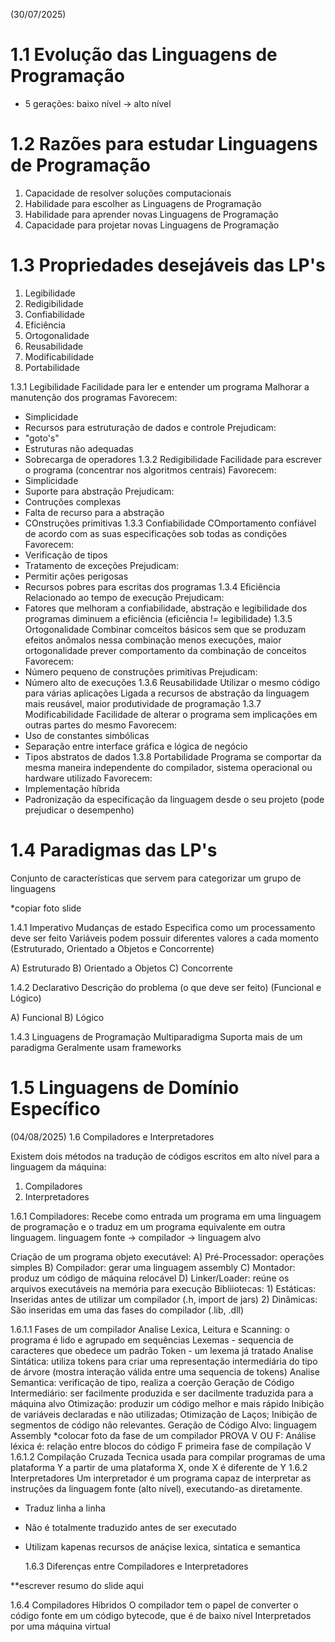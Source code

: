 (30/07/2025)

# 1.1 Evolução das Linguagens de Programação

- 5 gerações: baixo nível -> alto nível

# 1.2 Razões para estudar Linguagens de Programação

  1. Capacidade de resolver soluções computacionais
  2. Habilidade para escolher as Linguagens de Programação
  3. Habilidade para aprender novas Linguagens de Programação
  4. Capacidade para projetar novas Linguagens de Programação

# 1.3 Propriedades desejáveis das LP's

  1. Legibilidade
  2. Redigibilidade
  3. Confiabilidade
  4. Eficiência
  5. Ortogonalidade
  6. Reusabilidade
  7. Modificabilidade
  8. Portabilidade

  1.3.1 Legibilidade
Facilidade para ler e entender um programa
Malhorar a manutenção dos programas
  Favorecem:
  - Simplicidade
  - Recursos para estruturação de dados e controle
  Prejudicam:
  - "goto's"
  - Estruturas não adequadas
  - Sobrecarga de operadores
  1.3.2 Redigibilidade
Facilidade para escrever o programa (concentrar nos algoritmos centrais)
  Favorecem:
  - Simplicidade
  - Suporte para abstração
  Prejudicam:
  - Contruções complexas
  - Falta de recurso para a abstração
  - COnstruções primitivas
  1.3.3 Confiabilidade
COmportamento confiável de acordo com as suas especificações sob todas as condições
  Favorecem:
  - Verificação de tipos
  - Tratamento de exceções
  Prejudicam:
  - Permitir ações perigosas
  - Recursos pobres para escritas dos programas
  1.3.4 Eficiência
Relacionado ao tempo de execução
  Prejudicam:
  - Fatores que melhoram a confiabilidade, abstração e legibilidade dos programas diminuem a eficiência
(eficiência != legibilidade)
  1.3.5 Ortogonalidade
Combinar comceitos básicos sem que se produzam efeitos anômalos nessa combinação
menos execuções, maior ortogonalidade
prever comportamento da combinação de conceitos
  Favorecem:
  - Número pequeno de construções primitivas
  Prejudicam:
  - Número alto de execuções
  1.3.6 Reusabilidade
Utilizar o mesmo código para várias aplicações
Ligada a recursos de abstração da linguagem
mais reusável, maior produtividade de programação
  1.3.7 Modificabilidade 
Facilidade de alterar o programa sem implicações em outras partes do mesmo
  Favorecem:
  - Uso de constantes simbólicas
  - Separação entre interface gráfica e lógica de negócio
  - Tipos abstratos de dados
  1.3.8 Portabilidade
Programa se comportar da mesma maneira independente do compilador, sistema operacional ou hardware utilizado
  Favorecem:
  - Implementação híbrida
  - Padronização da especificação da linguagem desde o seu projeto (pode prejudicar o desempenho)

# 1.4 Paradigmas das LP's
Conjunto de características que servem para categorizar um grupo de linguagens

*copiar foto slide

  1.4.1 Imperativo
Mudanças de estado
Especifica como um processamento deve ser feito
Variáveis podem possuir diferentes valores a cada momento
(Estruturado, Orientado a Objetos e Concorrente)

  A) Estruturado
  B) Orientado a Objetos
  C) Concorrente

  1.4.2 Declarativo
Descrição do problema (o que deve ser feito)
(Funcional e Lógico)

  A) Funcional
  B) Lógico

  1.4.3 Linguagens de Programação Multiparadigma
Suporta mais de um paradigma
Geralmente usam frameworks

# 1.5 Linguagens de Domínio Específico

(04/08/2025)
1.6 Compiladores e Interpretadores

Existem dois métodos na tradução de códigos escritos em alto nível para a linguagem da máquina: 
1) Compiladores
2) Interpretadores

  1.6.1 Compiladores: 
    Recebe como entrada um programa em uma linguagem de programação e o traduz em um programa equivalente em outra linguagem.
    linguagem fonte -> compilador -> linguagem alvo

  Criação de um programa objeto executável:
      A) Pré-Processador: operações simples
      B) Compilador: gerar uma linguagem assembly
      C) Montador: produz um código de máquina relocável 
      D) Linker/Loader: reúne os arquivos executáveis na memória para execução
  Bibliiotecas: 
      1) Estáticas: Inseridas antes de utilizar um compilador (.h, import de jars)
      2) Dinâmicas: São inseridas em uma das fases do compilador (.lib, .dll)
  
  1.6.1.1 Fases de um compilador
        Analise Lexica, Leitura e Scanning: o programa é lido e agrupado em sequências
                                            Lexemas - sequencia de caracteres que obedece um padrão
                                            Token - um lexema já tratado
        Analise Sintática: utiliza tokens para criar uma representação intermediária do tipo de árvore (mostra interação válida entre uma sequencia de tokens)
        Analise Semantica: verificação de tipo, realiza a coerção
        Geração de Código Intermediário: ser facilmente produzida e ser dacilmente traduzida para a máquina alvo
        Otimização: produzir um código melhor e mais rápido
                    Inibição de variáveis declaradas e não utilizadas;
                    Otimização de Laços;
                    Inibição de segmentos de código não relevantes.
        Geração de Código Alvo: linguagem Assembly
    *colocar foto da fase de um compilador
PROVA V OU F:
  Análise léxica é:
    relação entre blocos do código F
    primeira fase de compilação V
    1.6.1.2 Compilação Cruzada
        Tecnica usada para compilar programas de uma plataforma Y a partir de uma plataforma X, onde X é diferente de Y
  1.6.2 Interpretadores
    Um interpretador é um programa capaz de interpretar as instruções da linguagem fonte (alto nível), executando-as diretamente.
- Traduz linha a linha
- Não é totalmente traduzido antes de ser executado
- Utilizam kapenas recursos de anáçise lexica, sintatica e semantica

  1.6.3 Diferenças entre Compiladores e Interpretadores

**escrever resumo do slide aqui

  1.6.4 Compiladores Híbridos
  O compilador tem o papel de converter o código fonte em um código bytecode, que é de baixo nível
  Interpretados por uma máquina virtual




